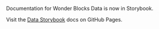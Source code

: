 Documentation for Wonder Blocks Data is now in Storybook.

Visit the [Data
Storybook](https://khan.github.io/wonder-blocks/?path=/docs/data) docs on GitHub
Pages.